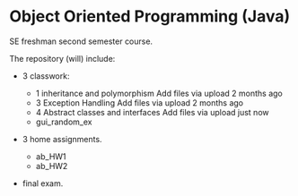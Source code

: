 # Object Oriented Programming (Java)
SE freshman second semester course.

The repository (will) include:

* 3 classwork:
   - 1 inheritance and polymorphism	Add files via upload	2 months ago
   - 3 Exception Handling	Add files via upload	2 months ago
   - 4 Abstract classes and interfaces	Add files via upload	just now
   - gui_random_ex



* 3 home assignments.
   - ab_HW1
   - ab_HW2
   
   

* final exam.

